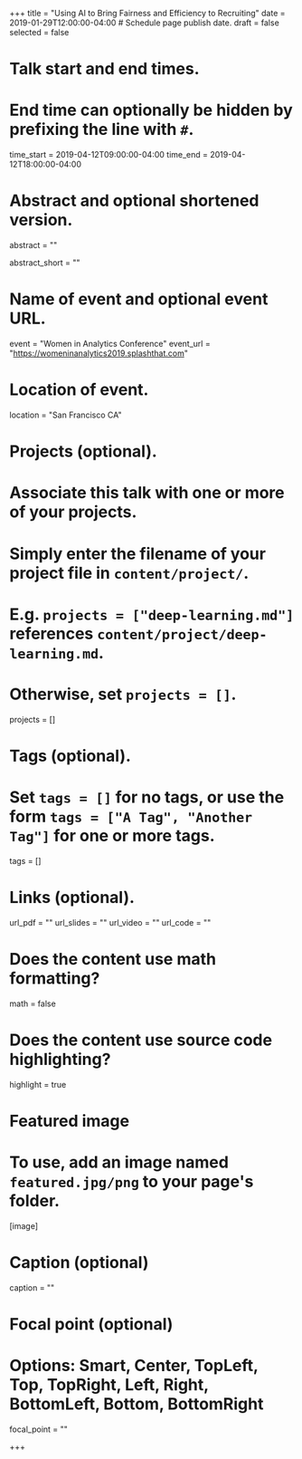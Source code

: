 +++
title = "Using AI to Bring Fairness and Efficiency to Recruiting"
date = 2019-01-29T12:00:00-04:00  # Schedule page publish date.
draft = false
selected = false

# Talk start and end times.
#   End time can optionally be hidden by prefixing the line with `#`.
time_start = 2019-04-12T09:00:00-04:00
time_end = 2019-04-12T18:00:00-04:00

# Abstract and optional shortened version.
abstract = ""

abstract_short = ""

# Name of event and optional event URL.
event = "Women in Analytics Conference"
event_url = "https://womeninanalytics2019.splashthat.com"

# Location of event.
location = "San Francisco CA"

# Projects (optional).
#   Associate this talk with one or more of your projects.
#   Simply enter the filename of your project file in `content/project/`.
#   E.g. `projects = ["deep-learning.md"]` references `content/project/deep-learning.md`.
#   Otherwise, set `projects = []`.
projects = []

# Tags (optional).
#   Set `tags = []` for no tags, or use the form `tags = ["A Tag", "Another Tag"]` for one or more tags.
tags = []

# Links (optional).
url_pdf = ""
url_slides = ""
url_video = ""
url_code = ""

# Does the content use math formatting?
math = false

# Does the content use source code highlighting?
highlight = true

# Featured image
# To use, add an image named `featured.jpg/png` to your page's folder. 
[image]
  # Caption (optional)
  caption = ""

  # Focal point (optional)
  # Options: Smart, Center, TopLeft, Top, TopRight, Left, Right, BottomLeft, Bottom, BottomRight
  focal_point = ""


+++
